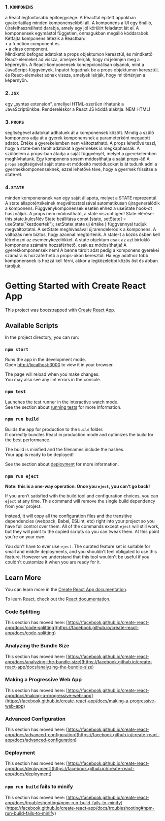 ### 1. `KOMPONENS`<br>
a React legfontosabb építőegysége. A Reacttal épített appokban gyakorlatilag minden komponensekből áll. 
A komponens a UI egy önálló, újrafelhasználható darabja, amely egy jól körülírt feladatot lát el. A komponensek egymástól független, önmagukban megálló kóddarabok. 
Kétfajta komponens létezik a Reactban:<br>
• a function component és<br>
• a class component.<br>
Mindkettő befogad adatokat a props objektumon keresztül, és mindkettő React-elemeket ad vissza, amelyek leírják, hogy mi jelenjen meg a képernyőn.
A React-komponensek koncepcionálisan olyanok, mint a JavaScript-függvények. Inputot fogadnak be a props objektumon keresztül, és React-elemeket adnak vissza, amelyek leírják, hogy mi történjen a képernyőn.

### 2. `JSX`<br>
egy „syntax extension”, amellyel  HTML-szerűen írhatunk  a JavaScriptünkbe. Rendereléskor a React JS kóddá alakítja. NEM HTML! 

### 3. `PROPS`<br>
segítségével adatokat adhatunk át a komponensek között.
Mindig a szülő komponens adja át a gyerek komponensnek a paraméterként megadott adatot.
Értéke a gyerekelemben nem változtatható.
A props lehetővé teszi, hogy a state-ben tárolt adatokat a gyermekek is megkaphassák.
A szülőelem a props-ban átadja a saját függvényét, melyet a gyerekelemben meghívhatunk.
Egy  komponens sosem módosíthatja a saját props-át!
A  `props` segítségével saját state-et módosító metódusokat is át tudunk adni a gyermekkomponenseknek, ezzel lehetővé téve, hogy a gyermek frissítse a state-et.

### 4. `STATE`<br>
minden komponensnek van egy saját állapota, melyet a STATE reprezentál. A state állapotértékeinek megváltoztatásával automatikusan újragenerálódik a komponens. 
Függvénykomponensek esetén ehhez a useState hook-ot használjuk.
A props nem módosítható, a state viszont igen!
State elérése: this.state.kulcsNév
State beállítása
const [state, setState] = useState("kezdoertek");
setState( state uj értéke )  függvénnyel tudjuk megváltoztatni. 
A setState meghívásával újrarendelerődik a komponens. 
A változás nem biztos, hogy azonnal megtörténik. 
A state-t a közös ősben kell létrehozni az eseménykezelőkkel.
A state objektum  csak az azt birtokló komponens számára hozzáférhető, csak az módosíthatja! A gyerekkomponensek nem! A benne tárolt adat pedig a komponens gyerekei számára is hozzáférhető a props-okon keresztül. 
Ha egy adathoz több komponensnek is hozzá kell férni, akkor a legközelebbi közös őst és abban tároljuk. 




# Getting Started with Create React App

This project was bootstrapped with [Create React App](https://github.com/facebook/create-react-app).

## Available Scripts

In the project directory, you can run:

### `npm start`

Runs the app in the development mode.\
Open [http://localhost:3000](http://localhost:3000) to view it in your browser.

The page will reload when you make changes.\
You may also see any lint errors in the console.

### `npm test`

Launches the test runner in the interactive watch mode.\
See the section about [running tests](https://facebook.github.io/create-react-app/docs/running-tests) for more information.

### `npm run build`

Builds the app for production to the `build` folder.\
It correctly bundles React in production mode and optimizes the build for the best performance.

The build is minified and the filenames include the hashes.\
Your app is ready to be deployed!

See the section about [deployment](https://facebook.github.io/create-react-app/docs/deployment) for more information.

### `npm run eject`

**Note: this is a one-way operation. Once you `eject`, you can't go back!**

If you aren't satisfied with the build tool and configuration choices, you can `eject` at any time. This command will remove the single build dependency from your project.

Instead, it will copy all the configuration files and the transitive dependencies (webpack, Babel, ESLint, etc) right into your project so you have full control over them. All of the commands except `eject` will still work, but they will point to the copied scripts so you can tweak them. At this point you're on your own.

You don't have to ever use `eject`. The curated feature set is suitable for small and middle deployments, and you shouldn't feel obligated to use this feature. However we understand that this tool wouldn't be useful if you couldn't customize it when you are ready for it.

## Learn More

You can learn more in the [Create React App documentation](https://facebook.github.io/create-react-app/docs/getting-started).

To learn React, check out the [React documentation](https://reactjs.org/).

### Code Splitting

This section has moved here: [https://facebook.github.io/create-react-app/docs/code-splitting](https://facebook.github.io/create-react-app/docs/code-splitting)

### Analyzing the Bundle Size

This section has moved here: [https://facebook.github.io/create-react-app/docs/analyzing-the-bundle-size](https://facebook.github.io/create-react-app/docs/analyzing-the-bundle-size)

### Making a Progressive Web App

This section has moved here: [https://facebook.github.io/create-react-app/docs/making-a-progressive-web-app](https://facebook.github.io/create-react-app/docs/making-a-progressive-web-app)

### Advanced Configuration

This section has moved here: [https://facebook.github.io/create-react-app/docs/advanced-configuration](https://facebook.github.io/create-react-app/docs/advanced-configuration)

### Deployment

This section has moved here: [https://facebook.github.io/create-react-app/docs/deployment](https://facebook.github.io/create-react-app/docs/deployment)

### `npm run build` fails to minify

This section has moved here: [https://facebook.github.io/create-react-app/docs/troubleshooting#npm-run-build-fails-to-minify](https://facebook.github.io/create-react-app/docs/troubleshooting#npm-run-build-fails-to-minify)
